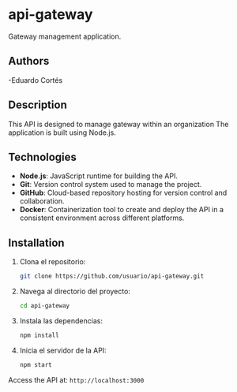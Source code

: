 # api-gateway

Gateway management application.

## Authors

-Eduardo Cortés

## Description

This API is designed to manage gateway within an organization The application is built using Node.js.

## Technologies

- **Node.js**: JavaScript runtime for building the API.
- **Git**: Version control system used to manage the project.
- **GitHub**: Cloud-based repository hosting for version control and collaboration.
- **Docker**: Containerization tool to create and deploy the API in a consistent environment across different platforms.

## Installation

1. Clona el repositorio:

   ```bash
   git clone https://github.com/usuario/api-gateway.git
   ```

2. Navega al directorio del proyecto:

   ```bash
   cd api-gateway
   ```

3. Instala las dependencias:

   ```bash
   npm install
   ```

4. Inicia el servidor de la API:

   ```bash
   npm start
   ```

Access the API at: `http://localhost:3000`
